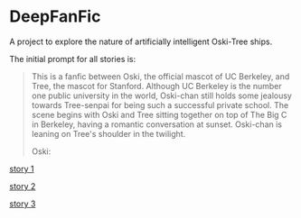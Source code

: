 # DeepFanFic

A project to explore the nature of artificially intelligent Oski-Tree ships.

The initial prompt for all stories is:


> This is a fanfic between Oski, the official mascot of UC Berkeley, and Tree, the mascot for Stanford. Although UC Berkeley is the number one public university in the world, Oski-chan still holds some jealousy towards Tree-senpai for being such a successful private school. The scene begins with Oski and Tree sitting together on top of The Big C in Berkeley, having a romantic conversation at sunset. Oski-chan is leaning on Tree's shoulder in the twilight.
>
> Oski:


[story 1](stories/1.txt)

[story 2](stories/2.txt)

[story 3](stories/3.txt)
